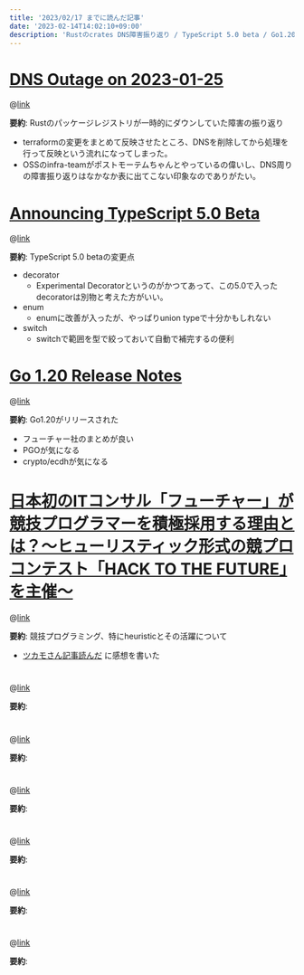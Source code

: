 ```yaml
---
title: '2023/02/17 までに読んだ記事'
date: '2023-02-14T14:02:10+09:00'
description: 'Rustのcrates DNS障害振り返り / TypeScript 5.0 beta / Go1.20 / 競プロと活躍できる場について'
---
```


# [DNS Outage on 2023-01-25](https://blog.rust-lang.org/inside-rust/2023/02/08/dns-outage-portmortem.html)

@[link](https://blog.rust-lang.org/inside-rust/2023/02/08/dns-outage-portmortem.html)

**要約**: Rustのパッケージレジストリが一時的にダウンしていた障害の振り返り

- terraformの変更をまとめて反映させたところ、DNSを削除してから処理を行って反映という流れになってしまった。
- OSSのinfra-teamがポストモーテムちゃんとやっているの偉いし、DNS周りの障害振り返りはなかなか表に出てこない印象なのでありがたい。

# [Announcing TypeScript 5.0 Beta](https://devblogs.microsoft.com/typescript/announcing-typescript-5-0-beta/)

@[link](https://devblogs.microsoft.com/typescript/announcing-typescript-5-0-beta/)

**要約**: TypeScript 5.0 betaの変更点

- decorator
  - Experimental Decoratorというのがかつてあって、この5.0で入ったdecoratorは別物と考えた方がいい。
- enum
  - enumに改善が入ったが、やっぱりunion typeで十分かもしれない
- switch
  - switchで範囲を型で絞っておいて自動で補完するの便利

# [Go 1.20 Release Notes](https://tip.golang.org/doc/go1.20)

@[link](https://tip.golang.org/doc/go1.20)

**要約**: Go1.20がリリースされた

- フューチャー社のまとめが良い
- PGOが気になる
- crypto/ecdhが気になる

# [日本初のITコンサル「フューチャー」が競技プログラマーを積極採用する理由とは？～ヒューリスティック形式の競プロコンテスト「HACK TO THE FUTURE」を主催〜](https://prtimes.jp/story/detail/YxRv5Ksa8Dx)

@[link](https://prtimes.jp/story/detail/YxRv5Ksa8Dx)

**要約**: 競技プログラミング、特にheuristicとその活躍について

- [ツカモさん記事読んだ](https://blog.uta8a.net/diary/2023-02-15-heu/) に感想を書いた

# []()

@[link]()

**要約**: 

# []()

@[link]()

**要約**: 

# []()

@[link]()

**要約**: 

# []()

@[link]()

**要約**: 

# []()

@[link]()

**要約**: 

# []()

@[link]()

**要約**: 
